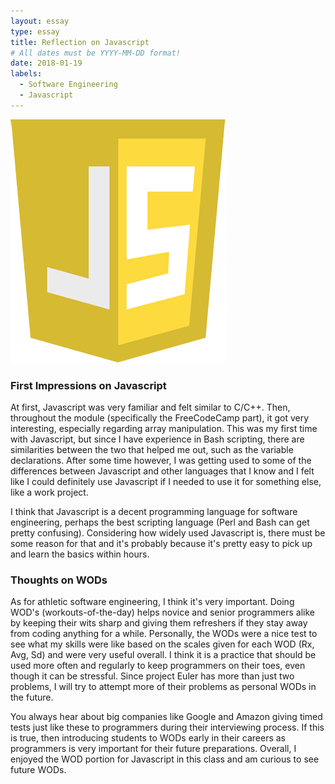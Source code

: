 ```yaml
---
layout: essay
type: essay
title: Reflection on Javascript
# All dates must be YYYY-MM-DD format!
date: 2018-01-19
labels:
  - Software Engineering
  - Javascript
---
```


<img class="ui centered large image" src="../images/learn-javascript.png">

### First Impressions on Javascript
At first, Javascript was very familiar and felt similar to C/C++. Then, throughout the module (specifically the FreeCodeCamp part), it got very interesting, especially regarding array manipulation. This was my first time with Javascript, but since I have experience in Bash scripting, there are similarities between the two that helped me out, such as the variable declarations. After some time however, I was getting used to some of the differences between Javascript and other languages that I know and I felt like I could definitely use Javascript if I needed to use it for something else, like a work project.

I think that Javascript is a decent programming language for software engineering, perhaps the best scripting language (Perl and Bash can get pretty confusing). Considering how widely used Javascript is, there must be some reason for that and it's probably because it's pretty easy to pick up and learn the basics within hours.

### Thoughts on WODs
As for athletic software engineering, I think it's very important. Doing WOD's (workouts-of-the-day) helps novice and senior programmers alike by keeping their wits sharp and giving them refreshers if they stay away from coding anything for a while. Personally, the WODs were a nice test to see what my skills were like based on the scales given for each WOD (Rx, Avg, Sd) and were very useful overall. I think it is a practice that should be used more often and regularly to keep programmers on their toes, even though it can be stressful. Since project Euler has more than just two problems, I will try to attempt more of their problems as personal WODs in the future.

You always hear about big companies like Google and Amazon giving timed tests just like these to programmers during their interviewing process. If this is true, then introducing students to WODs early in their careers as programmers is very important for their future preparations. Overall, I enjoyed the WOD portion for Javascript in this class and am curious to see future WODs.  
